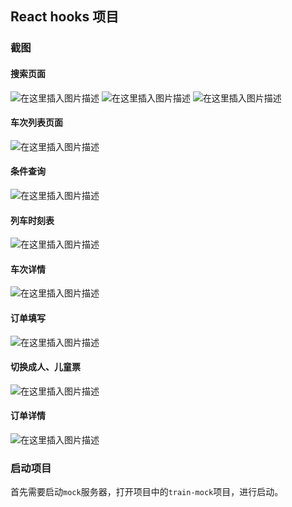 <!--
 * @Descripttion: 
 * @Author: jiegiser
 * @Date: 2020-03-09 08:25:23
 * @LastEditors: jiegiser
 * @LastEditTime: 2020-03-18 16:39:24
 -->
## React hooks 项目

### 截图

#### 搜索页面

![在这里插入图片描述](./img/1.png)
![在这里插入图片描述](./img/9.png)
![在这里插入图片描述](./img/10.png)


#### 车次列表页面

![在这里插入图片描述](./img/2.png)


#### 条件查询

![在这里插入图片描述](./img/3.png)


#### 列车时刻表

![在这里插入图片描述](./img/4.png)


#### 车次详情

![在这里插入图片描述](./img/5.png)


#### 订单填写

![在这里插入图片描述](./img/6.png)


#### 切换成人、儿童票

![在这里插入图片描述](./img/7.png)


#### 订单详情

![在这里插入图片描述](./img/8.png)


### 启动项目

首先需要启动`mock`服务器，打开项目中的`train-mock`项目，进行启动。